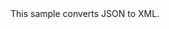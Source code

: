 <?xml version="1.0" encoding="utf-8"?>
<topic id="ConvertJsonToXml" revisionNumber="1">
  <developerConceptualDocument xmlns="http://ddue.schemas.microsoft.com/authoring/2003/5" xmlns:xlink="http://www.w3.org/1999/xlink">
    <introduction>
      <para>This sample converts JSON to XML.</para>
    </introduction>
    <section>
      <title>Sample</title>
      <content>
        <code lang="cs" source="..\Src\Tests\Documentation\Samples\Xml\ConvertJsonToXml.cs" region="Usage" title="Usage" />
      </content>
    </section>
  </developerConceptualDocument>
</topic>
